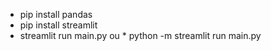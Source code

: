* pip install pandas
* pip install streamlit
* streamlit run main.py ou * python -m streamlit run main.py
